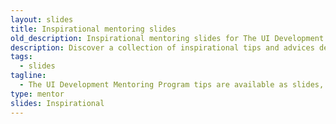 ```yaml
---
layout: slides
title: Inspirational mentoring slides
old_description: Inspirational mentoring slides for The UI Development Mentoring Program tips.
description: Discover a collection of inspirational tips and advices designed to motivate and encourage aspiring UI developers on their learning journey.
tags:
  - slides
tagline:
  - The UI Development Mentoring Program tips are available as slides, too.
type: mentor
slides: Inspirational
---
```

